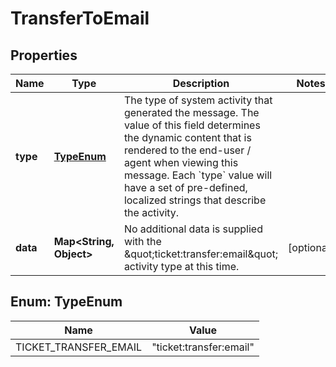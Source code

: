 

# TransferToEmail


## Properties

| Name | Type | Description | Notes |
|------------ | ------------- | ------------- | -------------|
|**type** | [**TypeEnum**](#TypeEnum) | The type of system activity that generated the message. The value of this field determines the dynamic content that is rendered to the end-user / agent when viewing this message. Each &#x60;type&#x60; value will have a set of pre-defined, localized strings that describe the activity. |  |
|**data** | **Map&lt;String, Object&gt;** | No additional data is supplied with the \&quot;ticket:transfer:email\&quot; activity type at this time. |  [optional] |



## Enum: TypeEnum

| Name | Value |
|---- | -----|
| TICKET_TRANSFER_EMAIL | &quot;ticket:transfer:email&quot; |



